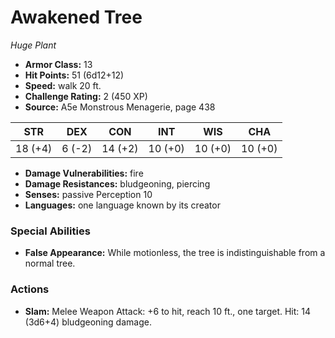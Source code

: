 # Awakened Tree

*Huge* *Plant*

- **Armor Class:** 13
- **Hit Points:** 51 (6d12+12)
- **Speed:** walk 20 ft.
- **Challenge Rating:** 2 (450 XP)
- **Source:** A5e Monstrous Menagerie, page 438

| STR | DEX | CON | INT | WIS | CHA |
| --- | --- | --- | --- | --- | --- |
| 18 (+4) | 6 (-2) | 14 (+2) | 10 (+0) | 10 (+0) | 10 (+0) |

- **Damage Vulnerabilities:** fire
- **Damage Resistances:** bludgeoning, piercing
- **Senses:** passive Perception 10
- **Languages:** one language known by its creator

### Special Abilities

- **False Appearance:** While motionless, the tree is indistinguishable from a normal tree.

### Actions

- **Slam:** Melee Weapon Attack: +6 to hit, reach 10 ft., one target. Hit: 14 (3d6+4) bludgeoning damage.



